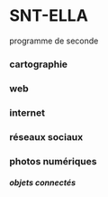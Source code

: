 # SNT-ELLA
programme de seconde 
### cartographie
### web
### internet
### réseaux sociaux
### photos numériques
##### objets connectés
